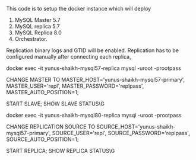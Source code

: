 This code is to setup the docker instance which will deploy
1) MySQL Master 5.7
2) MySQL replica 5.7
3) MySQL Replica 8.0
4) Orchestrator.

Replication binary logs and GTID will be enabled. Replication has to be configured manually after connecting each replica,

docker exec -it yunus-shaikh-mysql57-replica mysql -uroot -prootpass

CHANGE MASTER TO
  MASTER_HOST='yunus-shaikh-mysql57-primary',
  MASTER_USER='repl',
  MASTER_PASSWORD='replpass',
  MASTER_AUTO_POSITION=1;

START SLAVE;
SHOW SLAVE STATUS\G

docker exec -it yunus-shaikh-mysql80-replica mysql -uroot -prootpass

CHANGE REPLICATION SOURCE TO
  SOURCE_HOST='yunus-shaikh-mysql57-primary',
  SOURCE_USER='repl',
  SOURCE_PASSWORD='replpass',
  SOURCE_AUTO_POSITION=1;

START REPLICA;
SHOW REPLICA STATUS\G

